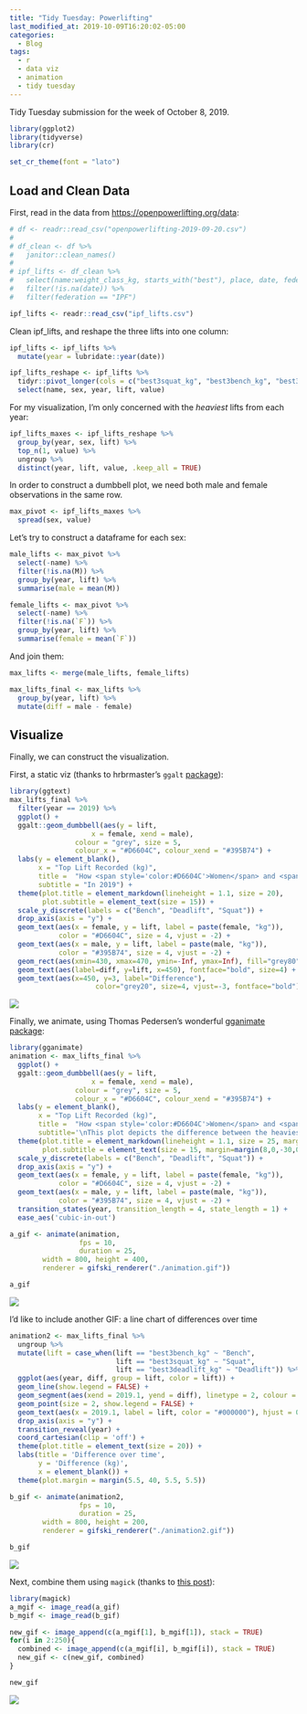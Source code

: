 ```yaml
---
title: "Tidy Tuesday: Powerlifting"
last_modified_at: 2019-10-09T16:20:02-05:00
categories:
  - Blog
tags:
  - r
  - data viz
  - animation
  - tidy tuesday
---
```


Tidy Tuesday submission for the week of October 8, 2019.

``` r
library(ggplot2)
library(tidyverse)
library(cr)

set_cr_theme(font = "lato")
```

## Load and Clean Data

First, read in the data from <https://openpowerlifting.org/data>:

``` r
# df <- readr::read_csv("openpowerlifting-2019-09-20.csv")
# 
# df_clean <- df %>% 
#   janitor::clean_names()
# 
# ipf_lifts <- df_clean %>% 
#   select(name:weight_class_kg, starts_with("best"), place, date, federation, meet_name)  %>% 
#   filter(!is.na(date)) %>% 
#   filter(federation == "IPF")

ipf_lifts <- readr::read_csv("ipf_lifts.csv")
```

Clean ipf\_lifts, and reshape the three lifts into one column:

``` r
ipf_lifts <- ipf_lifts %>% 
  mutate(year = lubridate::year(date))

ipf_lifts_reshape <- ipf_lifts %>% 
  tidyr::pivot_longer(cols = c("best3squat_kg", "best3bench_kg", "best3deadlift_kg"), names_to = "lift") %>% 
  select(name, sex, year, lift, value)
```

For my visualization, I’m only concerned with the *heaviest* lifts from
each year:

``` r
ipf_lifts_maxes <- ipf_lifts_reshape %>% 
  group_by(year, sex, lift) %>% 
  top_n(1, value) %>% 
  ungroup %>% 
  distinct(year, lift, value, .keep_all = TRUE)
```

In order to construct a dumbbell plot, we need both male and female
observations in the same row.

``` r
max_pivot <- ipf_lifts_maxes %>% 
  spread(sex, value)
```

Let’s try to construct a dataframe for each sex:

``` r
male_lifts <- max_pivot %>% 
  select(-name) %>% 
  filter(!is.na(M)) %>% 
  group_by(year, lift) %>% 
  summarise(male = mean(M))

female_lifts <- max_pivot %>% 
  select(-name) %>% 
  filter(!is.na(`F`)) %>% 
  group_by(year, lift) %>% 
  summarise(female = mean(`F`))
```

And join them:

``` r
max_lifts <- merge(male_lifts, female_lifts)

max_lifts_final <- max_lifts %>% 
  group_by(year, lift) %>% 
  mutate(diff = male - female)
```

## Visualize

Finally, we can construct the visualization.

First, a static viz (thanks to hrbrmaster’s `ggalt`
[package](https://rud.is/b/2016/04/17/ggplot2-exercising-with-ggalt-dumbbells/)):

``` r
library(ggtext)
max_lifts_final %>% 
  filter(year == 2019) %>% 
  ggplot() + 
  ggalt::geom_dumbbell(aes(y = lift,
                    x = female, xend = male),
                colour = "grey", size = 5,
                colour_x = "#D6604C", colour_xend = "#395B74") +
  labs(y = element_blank(),
       x = "Top Lift Recorded (kg)",
       title =  "How <span style='color:#D6604C'>Women</span> and <span style='color:#395B74'>Men</span> Differ in Top Lifts",
       subtitle = "In 2019") +
  theme(plot.title = element_markdown(lineheight = 1.1, size = 20),
        plot.subtitle = element_text(size = 15)) +
  scale_y_discrete(labels = c("Bench", "Deadlift", "Squat")) +
  drop_axis(axis = "y") +
  geom_text(aes(x = female, y = lift, label = paste(female, "kg")),
            color = "#D6604C", size = 4, vjust = -2) +
  geom_text(aes(x = male, y = lift, label = paste(male, "kg")),
            color = "#395B74", size = 4, vjust = -2) +
  geom_rect(aes(xmin=430, xmax=470, ymin=-Inf, ymax=Inf), fill="grey80") +
  geom_text(aes(label=diff, y=lift, x=450), fontface="bold", size=4) +
  geom_text(aes(x=450, y=3, label="Difference"),
                     color="grey20", size=4, vjust=-3, fontface="bold")
```

![](outputs/tt-powerlifting/unnamed-chunk-8-1.png)<!-- -->

Finally, we animate, using Thomas Pedersen’s wonderful [gganimate
package](https://github.com/thomasp85/gganimate):

``` r
library(gganimate)
animation <- max_lifts_final %>% 
  ggplot() + 
  ggalt::geom_dumbbell(aes(y = lift,
                    x = female, xend = male),
                colour = "grey", size = 5,
                colour_x = "#D6604C", colour_xend = "#395B74") +
  labs(y = element_blank(),
       x = "Top Lift Recorded (kg)",
       title =  "How <span style='color:#D6604C'>Women</span> and <span style='color:#395B74'>Men</span> Differ in Top Lifts",
       subtitle='\nThis plot depicts the difference between the heaviest lifts for each sex at International Powerlifting Federation\nevents over time. \n \n{closest_state}') +
  theme(plot.title = element_markdown(lineheight = 1.1, size = 25, margin=margin(0,0,0,0)),
        plot.subtitle = element_text(size = 15, margin=margin(8,0,-30,0))) +
  scale_y_discrete(labels = c("Bench", "Deadlift", "Squat")) +
  drop_axis(axis = "y") +
  geom_text(aes(x = female, y = lift, label = paste(female, "kg")),
            color = "#D6604C", size = 4, vjust = -2) +
  geom_text(aes(x = male, y = lift, label = paste(male, "kg")),
            color = "#395B74", size = 4, vjust = -2) +
  transition_states(year, transition_length = 4, state_length = 1) +
  ease_aes('cubic-in-out')

a_gif <- animate(animation, 
                 fps = 10, 
                 duration = 25,
        width = 800, height = 400, 
        renderer = gifski_renderer("./animation.gif"))

a_gif
```

![](outputs/tt-powerlifting/unnamed-chunk-9-1.gif)<!-- -->

I’d like to include another GIF: a line chart of differences over time

``` r
animation2 <- max_lifts_final %>% 
  ungroup %>% 
  mutate(lift = case_when(lift == "best3bench_kg" ~ "Bench",
                          lift == "best3squat_kg" ~ "Squat",
                          lift == "best3deadlift_kg" ~ "Deadlift")) %>% 
  ggplot(aes(year, diff, group = lift, color = lift)) + 
  geom_line(show.legend = FALSE) + 
  geom_segment(aes(xend = 2019.1, yend = diff), linetype = 2, colour = 'grey', show.legend = FALSE) + 
  geom_point(size = 2, show.legend = FALSE) + 
  geom_text(aes(x = 2019.1, label = lift, color = "#000000"), hjust = 0, show.legend = FALSE) + 
  drop_axis(axis = "y") +
  transition_reveal(year) +
  coord_cartesian(clip = 'off') +
  theme(plot.title = element_text(size = 20)) +
  labs(title = 'Difference over time',
       y = 'Difference (kg)',
       x = element_blank()) + 
  theme(plot.margin = margin(5.5, 40, 5.5, 5.5))

b_gif <- animate(animation2, 
                 fps = 10, 
                 duration = 25,
        width = 800, height = 200, 
        renderer = gifski_renderer("./animation2.gif"))

b_gif
```

![](outputs/tt-powerlifting/unnamed-chunk-10-1.gif)<!-- -->

Next, combine them using `magick` (thanks to [this
post](https://github.com/thomasp85/gganimate/wiki/Animation-Composition)):

``` r
library(magick)
a_mgif <- image_read(a_gif)
b_mgif <- image_read(b_gif)

new_gif <- image_append(c(a_mgif[1], b_mgif[1]), stack = TRUE)
for(i in 2:250){
  combined <- image_append(c(a_mgif[i], b_mgif[i]), stack = TRUE)
  new_gif <- c(new_gif, combined)
}

new_gif
```

![](_posts/outputs/tt-powerlifting/unnamed-chunk-11-1.gif)<!-- -->
